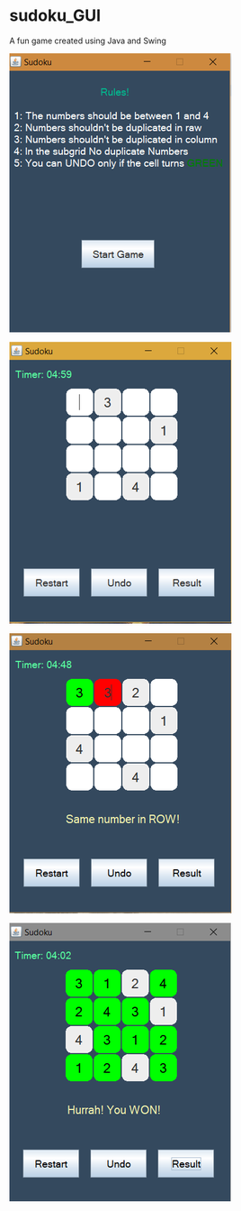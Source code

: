 # sudoku_GUI
A fun game created using Java and Swing

![](img/main.PNG)

![](img/first.PNG)

![](img/second.PNG)

![](img/third.PNG)